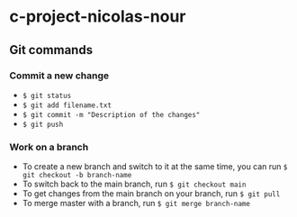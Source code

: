# c-project-nicolas-nour

## Git commands

### Commit a new change
* `$ git status`
* `$ git add filename.txt`
* `$ git commit -m "Description of the changes"`
* `$ git push`

### Work on a branch
* To create a new branch and switch to it at the same time, you can run `$ git checkout -b branch-name`
* To switch back to the main branch, run `$ git checkout main`
* To get changes from the main branch on your branch, run `$ git pull`
* To merge master with a branch, run `$ git merge branch-name`
